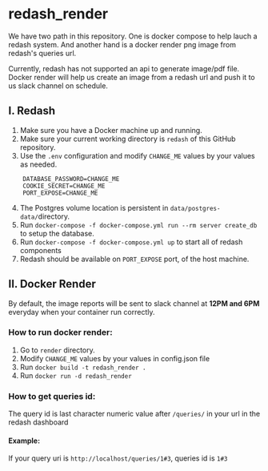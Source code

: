 # redash_render
We have two path in this repository. One is docker compose to help lauch a redash system. And another hand is a docker render png image from redash's queries url.

Currently, redash has not supported an api to generate image/pdf file. Docker render will help us create an image from a redash url and push it to us slack channel on schedule.

## I. Redash
  1. Make sure you have a Docker machine up and running.
  2. Make sure your current working directory is `redash` of this GitHub repository.
  3. Use the `.env` configuration and modify `CHANGE_ME` values by your values as needed. 
  ```
      DATABASE_PASSWORD=CHANGE_ME
      COOKIE_SECRET=CHANGE_ME
      PORT_EXPOSE=CHANGE_ME
  ```
  4. The Postgres volume location is persistent in `data/postgres-data/`directory.
  5. Run `docker-compose -f docker-compose.yml run --rm server create_db` to setup the database.
  6. Run `docker-compose -f docker-compose.yml up` to start all of redash components
  7. Redash should be available on `PORT_EXPOSE` port, of the host machine.

## II. Docker Render
  
  By default, the image reports will be sent to slack channel at **12PM and 6PM** everyday when your container run correctly.
  ### How to run docker render:
  
   1. Go to `render` directory.
   2. Modify `CHANGE_ME` values by your values in config.json file
   3. Run `docker build -t redash_render .`
   3. Run `docker run -d redash_render`
   
  ### How to get queries id:
  The query id is last character numeric value after `/queries/` in your url in the redash dashboard
  
  #### Example:
  If your query uri is `http://localhost/queries/1#3`, queries id is `1#3`
